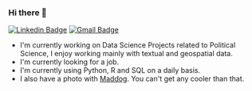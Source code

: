 ### Hi there 👋

[![Linkedin Badge](https://img.shields.io/badge/-victorhausen-blue?style=flat-square&logo=Linkedin&logoColor=white&link=https://www.linkedin.com/in/victorhausen/)](https://www.linkedin.com/in/victorhausen/)
[![Gmail Badge](https://img.shields.io/badge/-victor.hausen@gmail.com-c14438?style=flat-square&logo=Gmail&logoColor=white&link=mailto:victor.hausen@gmail.com)](mailto:victor.hausen@gmail.com)


- I'm currently working on Data Science Projects related to Political Science, I enjoy working mainly with textual and geospatial data.
- I'm currently looking for a job.
- I'm currently using Python, R and SQL on a daily basis.
- I also have a photo with [Maddog](https://i.imgur.com/rzM2nz2.jpg). You can't get any cooler than that.
